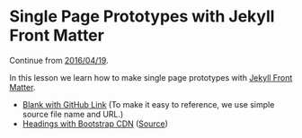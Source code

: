 # Single Page Prototypes with Jekyll Front Matter

Continue from [2016/04/19](../19).

In this lesson we learn how to make single page prototypes with [Jekyll Front Matter](https://jekyllrb.com/docs/frontmatter/).

- [Blank with GitHub Link](https://bigdata-mindstorms.github.io/jekyll-playground/public/ontouchstart/2016/04/20/0.html) (To make it easy to reference, we use simple source file name and URL.)
- [Headings with Bootstrap CDN](https://bigdata-mindstorms.github.io/jekyll-playground/public/ontouchstart/2016/04/20/1.html) ([Source](1.html)) 
